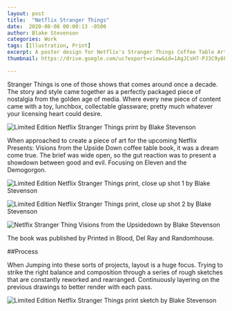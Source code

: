 ```yaml
---
layout: post
title:  "Netflix Stranger Things"
date:  2020-08-08 00:00:13 -0500
author: Blake Stevenson
categories: Work
tags: [Illustration, Print]
excerpt: A poster design for Netflix's Stranger Things Coffee Table Artbook
thumbnail: https://drive.google.com/uc?export=view&id=1AgJCsH7-PJ3C9y6FFqfKVLvDpYuk8MQZ 

---
```


Stranger Things is one of those shows that comes around once a decade. The story and style came together as a perfectly packaged piece of nostalgia from the golden age of media. Where every new piece of content came with a toy, lunchbox, collectable glassware; pretty much whatever your licensing heart could desire. 

![Limited Edition Netflix Stranger Things print by Blake Stevenson](https://drive.google.com/uc?export=view&id=1a0epXcpt3TvR5MyzsFbV03Qe8IaZRjiW)

When approached to create a piece of art for the upcoming Netflix Presents: Visions from the Upside Down coffee table book, it was a dream come true. The brief was wide open, so the gut reaction was to present a showdown between good and evil. Focusing on Eleven and the Demogorgon.

![Limited Edition Netflix Stranger Things print, close up shot 1 by Blake Stevenson](https://drive.google.com/uc?export=view&id=1SYgNDcxR1f0n6mqZ5sTb60WUaXd13Sgc)

![Limited Edition Netflix Stranger Things print, close up shot 2 by Blake Stevenson](https://drive.google.com/uc?export=view&id=1jwXbY3ZkDkNEAeHcPp3QVhrY8vrvatk-)

![Netlfix Stranger Thing Visions from the Upsidedown by Blake Stevenson](https://drive.google.com/uc?export=view&id=1wIvYacjmFh7PQMF2QmAS3ZbLyWl-l6cf)

The book was published by Printed in Blood, Del Ray and Randomhouse. 

##Process

When Jumping into these sorts of projects, layout is a huge focus. Trying to strike the right balance and composition through a series of rough sketches that are constantly reworked and rearranged. Continuously layering on the previous drawings to better render with each pass. 

![Limited Edition Netflix Stranger Things print sketch by Blake Stevenson](https://drive.google.com/uc?export=view&id=1SCI9tpd5BzCCrgBCag7VX0_VUbY6JmCr)



